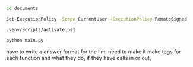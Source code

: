 ```bash
cd documents
```
```bash
Set-ExecutionPolicy -Scope CurrentUser -ExecutionPolicy RemoteSigned
```
```bash
.venv/Scripts/activate.ps1
```

```python
python main.py
```

have to write a answer format for the llm, need to make it make tags for each function and what they do, if they have calls in or out, 